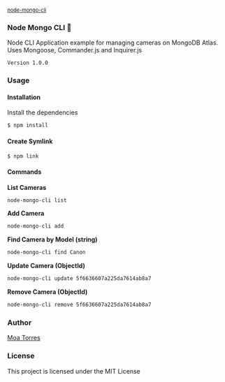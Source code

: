 <sub>[node-mongo-cli](https://github.com/moatorres/node-mongo-cli)</sub>

### Node Mongo CLI 📡 

Node CLI Application example for managing cameras on MongoDB Atlas. Uses Mongoose, Commander.js and Inquirer.js

`Version 1.0.0`

### Usage

#### Installation

Install the dependencies

```sh
$ npm install
```

#### Create Symlink

```sh
$ npm link
```

#### Commands

**List Cameras**
```sh 
node-mongo-cli list
```

**Add Camera**
```sh 
node-mongo-cli add
```

**Find Camera by Model (string)**
```sh 
node-mongo-cli find Canon
```

**Update Camera (ObjectId)**
```sh 
node-mongo-cli update 5f6636607a225da7614ab8a7
```

**Remove Camera (ObjectId)**
```sh 
node-mongo-cli remove 5f6636607a225da7614ab8a7
```

### Author

[Moa Torres](https://www.github.com/moatorres)

### License

This project is licensed under the MIT License
